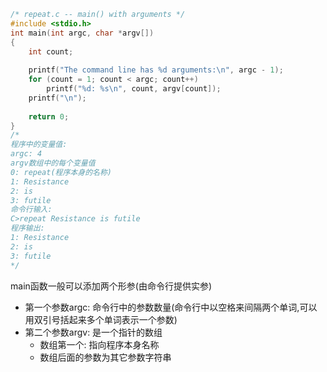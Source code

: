 ```C
/* repeat.c -- main() with arguments */
#include <stdio.h>
int main(int argc, char *argv[])
{
    int count;
    
    printf("The command line has %d arguments:\n", argc - 1);
    for (count = 1; count < argc; count++)
        printf("%d: %s\n", count, argv[count]);
    printf("\n");
    
    return 0;
}
/*
程序中的变量值:
argc: 4
argv数组中的每个变量值
0: repeat(程序本身的名称)
1: Resistance
2: is
3: futile
命令行输入:
C>repeat Resistance is futile
程序输出:
1: Resistance
2: is
3: futile
*/
```
main函数一般可以添加两个形参(由命令行提供实参)
+ 第一个参数argc: 命令行中的参数数量(命令行中以空格来间隔两个单词,可以用双引号括起来多个单词表示一个参数)
+ 第二个参数argv: 是一个指针的数组
  + 数组第一个: 指向程序本身名称
  + 数组后面的参数为其它参数字符串
